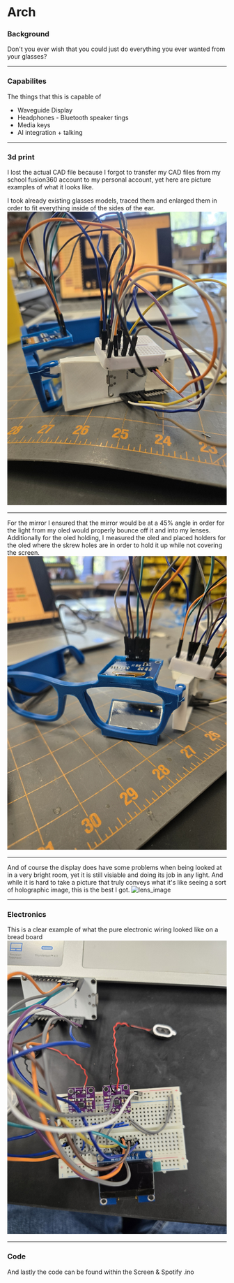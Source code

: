 # Arch

### Background
Don't you ever wish that you could just do everything you ever wanted from your glasses?

---

### Capabilites 
The things that this is capable of 
- Waveguide Display
- Headphones - Bluetooth speaker tings
- Media keys
- AI integration + talking

---

### 3d print 
I lost the actual CAD file because I forgot to transfer my CAD files from my school fusion360 account to my personal account, yet here are picture examples of what it looks like.


I took already existing glasses models, traced them and enlarged them in order to fit everything inside of the sides of the ear. 
![Inside_frame](20250513_132754.jpg)


---


For the mirror I ensured that the mirror would be at a 45% angle in order for the light from my oled would properly bounce off it and into my lenses. Additionally for the oled holding, I measured the oled and placed holders for the oled where the skrew holes are in order to hold it up while not covering the screen.
![OledandMirrorHolder](20250513_132751.jpg)


---


And of course the display does have some problems when being looked at in a very bright room, yet it is still visiable and doing its job in any light. And while it is hard to take a picture that truly conveys what it's like seeing a sort of holographic image, this is the best I got.
![lens_image]([20250209_17542%(1).jpg](https://github.com/Ingenieria-Olvera/Arch/blob/main/20250209_175423%20(1).jpg))


---

### Electronics
This is a clear example of what the pure electronic wiring looked like on a bread board
![Electronics_Look](20250515_084445.jpg)

-----

### Code
And lastly the code can be found within the Screen & Spotify .ino

